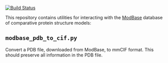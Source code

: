 [![Build Status](https://github.com/salilab/modbase_utils/workflows/build/badge.svg)](https://github.com/salilab/modbase_utils/actions?query=workflow%3Abuild)

This repository contains utilities for interacting with the
[ModBase](https://modbase.compbio.ucsf.edu/) database of
comparative protein structure models:

## `modbase_pdb_to_cif.py`

Convert a PDB file, downloaded from ModBase, to mmCIF format. This should
preserve all information in the PDB file.
